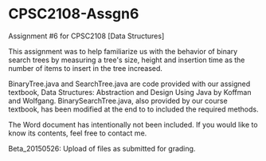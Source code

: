 CPSC2108-Assgn6
===============

Assignment #6 for CPSC2108 [Data Structures]

This assignment was to help familiarize us with the behavior of binary search trees by measuring a tree's size, height and insertion time as the number of items to insert in the tree increased.  

BinaryTree.java and SearchTree.java are code provided with our assigned textbook, Data Structures: Abstraction and Design Using Java by Koffman and Wolfgang.  BinarySearchTree.java, also provided by our course textbook, has been modified at the end to to included the required methods.  

The Word document has intentionally not been included.  If you would like to know its contents, feel free to contact me.  

Beta_20150526: Upload of files as submitted for grading.
